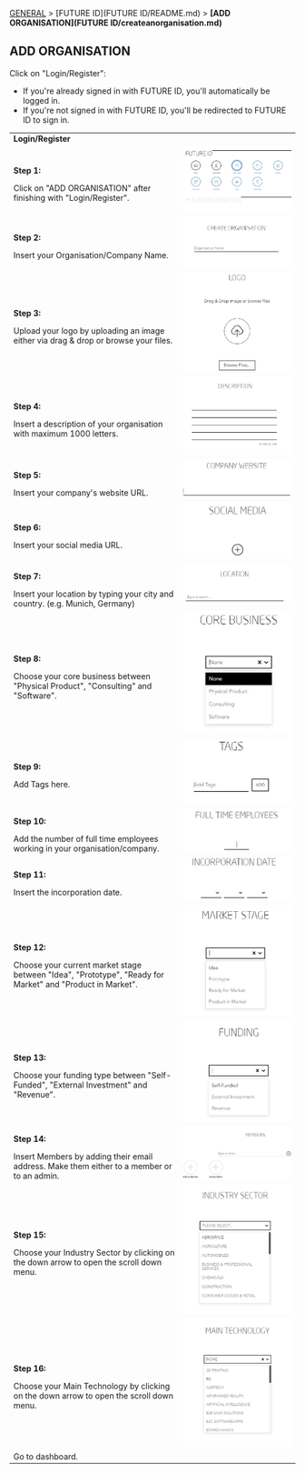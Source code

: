 [GENERAL](GENERAL/README.md) > [FUTURE ID](FUTURE ID/README.md) > **[ADD ORGANISATION](FUTURE ID/createanorganisation.md)**

## ADD ORGANISATION <br>

Click on "Login/Register":
  * If you're already signed in with FUTURE ID, you'll automatically be logged in.
  * If you're not signed in with FUTURE ID, you'll be redirected to FUTURE ID to sign in.

<table>
  <thead>
  </thead>
  <tbody>
    <tr>
        <tr><td colspan="3"><b>Login/Register </b></td>      
      </tr>
      <tr>
        <td style="text-align: left"><p><b>Step 1:</b></p>Click on "ADD ORGANISATION" after finishing with "Login/Register".</td>
        <td style="text-align: center"><img src="createorganisation01.JPG" alt="Create Organisation Step 1"></td>
      </tr>
      <tr>
      <td style="text-align: left"><p><b>Step 2:</b></p>Insert your Organisation/Company Name.</td>
      <td style="text-align: center"><img src="createorganisation02.JPG" alt="Create Organisation Step 2"></td>
      </tr>
      <tr>
      <td style="text-align: left"><p><b>Step 3:</b></p>Upload your logo by uploading an image either via drag & drop or browse your files.</td>
      <td style="text-align: center"><img src="createorganisation03.JPG" alt="Create Organisation Step 3"></td>
      </tr>
      <tr>
        <td style="text-align: left"><p><b>Step 4:</b></p>Insert a description of your organisation with maximum 1000 letters.</td>
        <td style="text-align: center"><img src="descriptionfid.JPG" alt="Create Organisation Step 5"></td>
      </tr>
      <tr>
      <td style="text-align: left"><p><b>Step 5:</b></p>Insert your company's website URL.</td>
      <td style="text-align: center"><img src="createorganisation06.JPG" alt="Create Organisation Step 6"></td>
      </tr>
      <tr>
      <td style="text-align: left"><p><b>Step 6:</b></p>Insert your social media URL.</td>
      <td style="text-align: center"><img src="createorganisation07.JPG" alt="Create Organisation Step 7"></td>
      </tr>
      <tr>
      <td style="text-align: left"><p><b>Step 7:</b></p>Insert your location by typing your city and country. (e.g. Munich, Germany)</td>
      <td style="text-align: center"><img src="createorganisation08.JPG" alt="CreateOrganisation Step 8"></td>
      </tr>
      <tr>
      <td style="text-align: left"><p><b>Step 8:</b></p>Choose your core business between "Physical Product", "Consulting" and "Software".</td>
      <td style="text-align: center"><img src="createorganisation09.JPG" alt="Create Organisation Step 9"></td>
      </tr>
      <tr>
      <td style="text-align: left"><p><b>Step 9:</b></p>Add Tags here.</td>
      <td style="text-align: center"><img src="createorganisation10.JPG" alt="Create Organisation Step 10"></td>
      </tr>
      <tr>
      <td style="text-align: left"><p><b>Step 10:</b></p>Add the number of full time employees working in your organisation/company.</td>
      <td style="text-align: center"><img src="createorganisation11.JPG" alt="CreateOrganisation Step 11"></td>
      </tr>
      <tr>
        <td style="text-align: left"><p><b>Step 11:</b></p>Insert the incorporation date.</td>
        <td style="text-align: center"><img src="createorganisation12.JPG" alt="Create Organisation Step 12"></td>
      </tr>
      <tr>
      <td style="text-align: left"><p><b>Step 12:</b></p>Choose your current market stage between "Idea", "Prototype", "Ready for Market" and "Product in Market". </td>
      <td style="text-align: center"><img src="createorganisation13.JPG" alt="Create Organisation Step 13"></td>
      </tr>
      <tr>
      <td style="text-align: left"><p><b>Step 13:</b></p>Choose your funding type between "Self-Funded", "External Investment" and "Revenue".</td>
      <td style="text-align: center"><img src="createorganisation14.JPG" alt="Create Organisation Step 14"></td>
      </tr>
      <tr>
      <td style="text-align: left"><p><b>Step 14:</b></p>Insert Members by adding their email address. Make them either to a member or to an admin.</td>
      <td style="text-align: center"><img src="createorganisation15.JPG" alt="CreateOrganisation Step 15"></td>
      </tr>
         <tr>
      <td style="text-align: left"><p><b>Step 15:</b></p>Choose your Industry Sector by clicking on the down arrow to open the scroll down menu.</td>
      <td style="text-align: center"><img src="industrysectorfid.jpg" alt="Create Organisation Step 14"></td>
      </tr>
      <tr>
      <td style="text-align: left"><p><b>Step 16:</b></p>Choose your Main Technology by clicking on the down arrow to open the scroll down menu.</td>
      <td style="text-align: center"><img src="maintechnologyfid.jpg" alt="CreateOrganisation Step 15"></td>
      </tr>
      <tr>
        <tr><td colspan="3">Go to dashboard.</td>      
      </tr>
    </tbody>
  </table>
